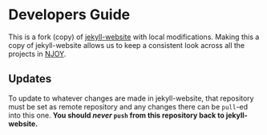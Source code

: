 # Developers Guide
This is a fork (copy) of [jekyll-website](https://github.com/njoy/jekyll-website) with local modifications. Making this a copy of jekyll-website allows us to keep a consistent look across all the projects in [NJOY](https://github.com/njoy).

## Updates
To update to whatever changes are made in jekyll-website, that repository must be set as remote repository and any changes there can be `pull`-ed into this one. **You should *never* `push` from this repository back to jekyll-website.**

